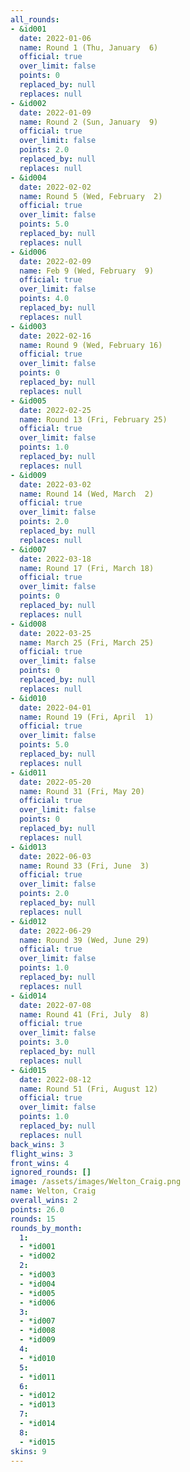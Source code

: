 ```yaml
---
all_rounds:
- &id001
  date: 2022-01-06
  name: Round 1 (Thu, January  6)
  official: true
  over_limit: false
  points: 0
  replaced_by: null
  replaces: null
- &id002
  date: 2022-01-09
  name: Round 2 (Sun, January  9)
  official: true
  over_limit: false
  points: 2.0
  replaced_by: null
  replaces: null
- &id004
  date: 2022-02-02
  name: Round 5 (Wed, February  2)
  official: true
  over_limit: false
  points: 5.0
  replaced_by: null
  replaces: null
- &id006
  date: 2022-02-09
  name: Feb 9 (Wed, February  9)
  official: true
  over_limit: false
  points: 4.0
  replaced_by: null
  replaces: null
- &id003
  date: 2022-02-16
  name: Round 9 (Wed, February 16)
  official: true
  over_limit: false
  points: 0
  replaced_by: null
  replaces: null
- &id005
  date: 2022-02-25
  name: Round 13 (Fri, February 25)
  official: true
  over_limit: false
  points: 1.0
  replaced_by: null
  replaces: null
- &id009
  date: 2022-03-02
  name: Round 14 (Wed, March  2)
  official: true
  over_limit: false
  points: 2.0
  replaced_by: null
  replaces: null
- &id007
  date: 2022-03-18
  name: Round 17 (Fri, March 18)
  official: true
  over_limit: false
  points: 0
  replaced_by: null
  replaces: null
- &id008
  date: 2022-03-25
  name: March 25 (Fri, March 25)
  official: true
  over_limit: false
  points: 0
  replaced_by: null
  replaces: null
- &id010
  date: 2022-04-01
  name: Round 19 (Fri, April  1)
  official: true
  over_limit: false
  points: 5.0
  replaced_by: null
  replaces: null
- &id011
  date: 2022-05-20
  name: Round 31 (Fri, May 20)
  official: true
  over_limit: false
  points: 0
  replaced_by: null
  replaces: null
- &id013
  date: 2022-06-03
  name: Round 33 (Fri, June  3)
  official: true
  over_limit: false
  points: 2.0
  replaced_by: null
  replaces: null
- &id012
  date: 2022-06-29
  name: Round 39 (Wed, June 29)
  official: true
  over_limit: false
  points: 1.0
  replaced_by: null
  replaces: null
- &id014
  date: 2022-07-08
  name: Round 41 (Fri, July  8)
  official: true
  over_limit: false
  points: 3.0
  replaced_by: null
  replaces: null
- &id015
  date: 2022-08-12
  name: Round 51 (Fri, August 12)
  official: true
  over_limit: false
  points: 1.0
  replaced_by: null
  replaces: null
back_wins: 3
flight_wins: 3
front_wins: 4
ignored_rounds: []
image: /assets/images/Welton_Craig.png
name: Welton, Craig
overall_wins: 2
points: 26.0
rounds: 15
rounds_by_month:
  1:
  - *id001
  - *id002
  2:
  - *id003
  - *id004
  - *id005
  - *id006
  3:
  - *id007
  - *id008
  - *id009
  4:
  - *id010
  5:
  - *id011
  6:
  - *id012
  - *id013
  7:
  - *id014
  8:
  - *id015
skins: 9
---
```

